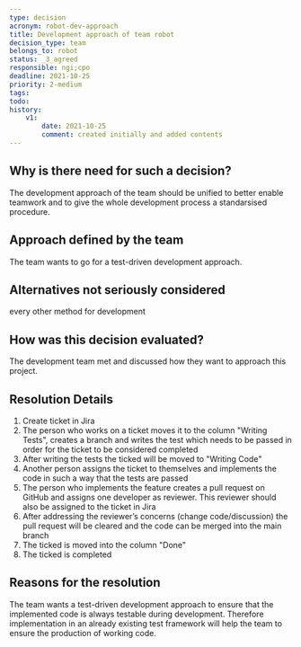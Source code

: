 ```yaml
---
type: decision
acronym: robot-dev-approach
title: Development approach of team robot
decision_type: team
belongs_to: robot
status: _3_agreed
responsible: ngi;cpo
deadline: 2021-10-25
priority: 2-medium
tags: 
todo:
history:
    v1:
        date: 2021-10-25
        comment: created initially and added contents
---
```


## Why is there need for such a decision?

The development approach of the team should be unified to better enable teamwork and to give the whole development process a standarsised procedure.

## Approach defined by the team

The team wants to go for a test-driven development approach.

## Alternatives not seriously considered

every other method for development

## How was this decision evaluated?

The development team met and discussed how they want to approach this project.

## Resolution Details

1. Create ticket in Jira
2. The person who works on a ticket moves it to the column "Writing Tests", creates a branch and writes the test which needs to be passed in order for the ticket to be considered completed
3. After writing the tests the ticked will be moved to "Writing Code"
4. Another person assigns the ticket to themselves and implements the code in such a way that the tests are passed
5. The person who implements the feature creates a pull request on GitHub and assigns one developer as reviewer. This reviewer should also be assigned to the ticket in Jira
6. After addressing the reviewer’s concerns (change code/discussion) the pull request will be cleared and the code can be merged into the main branch
7. The ticked is moved into the column "Done"
8. The ticked is completed

## Reasons for the resolution

The team wants a test-driven development approach to ensure that the implemented code is always testable during development. Therefore implementation in an already existing test framework will help the team to ensure the production of working code.
